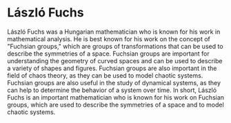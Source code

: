 # László Fuchs

László Fuchs was a Hungarian mathematician who is known for his work in mathematical analysis. He is best known for his work on the concept of "Fuchsian groups," which are groups of transformations that can be used to describe the symmetries of a space. Fuchsian groups are important for understanding the geometry of curved spaces and can be used to describe a variety of shapes and figures. Fuchsian groups are also important in the field of chaos theory, as they can be used to model chaotic systems. Fuchsian groups are also useful in the study of dynamical systems, as they can help to determine the behavior of a system over time. In short, László Fuchs is an important mathematician who is known for his work on Fuchsian groups, which are used to describe the symmetries of a space and to model chaotic systems.
